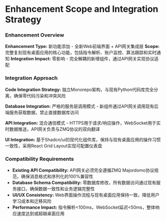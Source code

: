 # Enhancement Scope and Integration Strategy

### Enhancement Overview

**Enhancement Type:** 新功能添加 - 全新Web前端界面 + API网关集成层
**Scope:** 完整复刻现有桌面应用的核心功能，包括指令解析、账户监控、算法跟踪和实时通知
**Integration Impact:** 零影响 - 完全解耦的新增组件，通过API网关实现协议适配

### Integration Approach

**Code Integration Strategy:** 独立Monorepo架构，与现有Python代码库完全分离，确保零代码污染和冲突风险

**Database Integration:** 严格的服务层调用模式 - 新组件通过API网关调用现有后端服务获取数据，禁止直接数据库访问

**API Integration:** 混合通信模式 - HTTPS用于请求/响应操作，WebSocket用于实时数据推送，API网关负责与ZMQ协议的双向翻译

**UI Integration:** 基于Shadcn/ui的现代化组件库，保持与现有桌面应用的操作习惯一致性，采用React Grid Layout实现可配置仪表盘

### Compatibility Requirements

- **Existing API Compatibility:** API网关必须完全遵循ZMQ Majordomo协议规范，确保消息格式和序列化的100%兼容性
- **Database Schema Compatibility:** 零数据库修改，所有数据访问通过现有服务接口，确保数据一致性和业务逻辑完整性
- **UI/UX Consistency:** Web界面操作流程与现有桌面应用保持一致，降低用户学习成本和迁移风险
- **Performance Impact:** 指令解析<100ms，WebSocket延迟<50ms，整体响应速度达到或超越桌面应用
